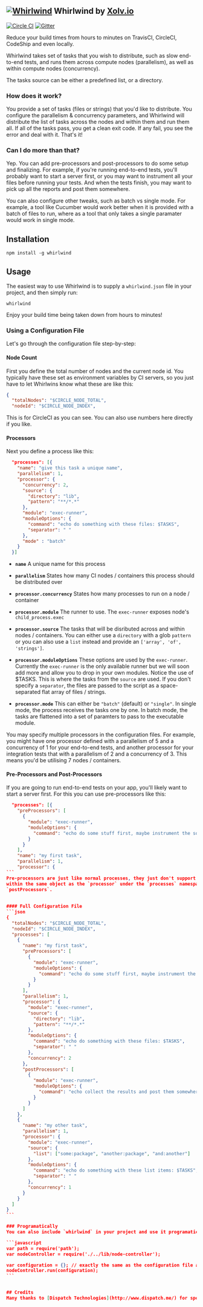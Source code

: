 [![Whirlwind](https://raw.githubusercontent.com/xolvio/whirlwind/develop/whirlwind.png)](https://github.com/xolvio/whirlwind) Whirlwind by [Xolv.io](http://xolv.io)
--------------------
[![Circle CI](https://circleci.com/gh/xolvio/whirlwind.svg?style=svg)](https://circleci.com/gh/xolvio/whirlwind) [![Gitter](https://badges.gitter.im/Join%20Chat.svg)](https://gitter.im/xolvio/chimp)

Reduce your build times from hours to minutes on TravisCI, CircleCI, CodeShip and even locally.

Whirlwind takes set of tasks that you wish to distribute, such as slow end-to-end tests, and runs them across compute 
nodes (parallelism), as well as within compute nodes (concurrency).  

The tasks source can be either a predefined list, or a directory.

### How does it work?

You provide a set of tasks (files or strings) that you'd like to distribute. You configure the parallelism & concurrency
parameters, and Whirlwind will distribute the list of tasks across the nodes and within them and run them all. If all of
the tasks pass, you get a clean exit code. If any fail, you see the error and deal with it. That's it!

### Can I do more than that?

Yep. You can add pre-processors and post-processors to do some setup and finalizing. For example, if you're running 
end-to-end tests, you'll probably want to start a server first, or you may want to instrument all your files before 
running your tests. And when the tests finish, you may want to pick up all the reports and post them somewhere.

You can also configure other tweaks, such as batch vs single mode. For example, a tool like Cucumber would work better
when it is provided with a batch of files to run, where as a tool that only takes a single paramater would work in 
single mode.

## Installation

`npm install -g whirlwind`

## Usage

The easiest way to use Whirlwind is to supply a `whirlwind.json` file in your project, and then simply run:

`whirlwind`

Enjoy your build time being taken down from hours to minutes!  

### Using a Configuration File

Let's go through the configuration file step-by-step: 

#### Node Count
First you define the total number of nodes and the current node id. You typically have these set as environment 
variables by CI servers, so you just have to let Whirlwins know what these are like this:
```json
{
  "totalNodes": "$CIRCLE_NODE_TOTAL",
  "nodeId": "$CIRCLE_NODE_INDEX",
```
This is for CircleCI as you can see. You can also use numbers here directly if you like.

#### Processors
Next you define a process like this:
```json
  "processes": [{
    "name": "give this task a unique name",
    "parallelism": 1,
    "processor": {
      "concurrency": 2,
      "source": {
        "directory": "lib",
        "pattern": "**/*.*"
      },
      "module": "exec-runner",
      "moduleOptions": {
        "command": "echo do something with these files: $TASKS",
        "separator": " "
      },
      "mode" : "batch"
    }
  }]
```
* **`name`** A unique name for this process      

* **`parallelism`** States how many CI nodes / containers this process should be distributed over

* **`processor.concurrency`** States how many processes to run on a node / container

* **`processor.module`** The runner to use. The `exec-runner` exposes node's `child_process.exec`       

* **`processor.source`** The tasks that will be disributed across and within nodes / containers. You can either use a 
`directory` with a glob `pattern` or you can also use a `list` instead and provide an `['array', 'of', 'strings']`.

* **`processor.moduleOptions`** These options are used by the `exec-runner`. Currently the `exec-runner` is the only 
available runner but we will soon add more and allow you to drop in your own modules. Notice the use of $TASKS. This is 
where the tasks from the `source` are used. If you don't specify a `separator`, the files are passed to the script as a 
space-separated flat array of files / strings.

* **`processor.mode`** This can either be `"batch"` (default) or `"single"`. In single mode, the process receives the 
tasks one by one. In batch mode, the tasks are flattened into a set of paramters to pass to the executable module.

You may specify multiple processors in the configuration files. For example, you might have one processor defined with 
a parallelism of 5 and a concurrency of 1 for your end-to-end tests, and another processor for your integration tests 
that with a parallelism of 2 and a concurrency of 3. This means you'd be utilising 7 nodes / containers. 

#### Pre-Processors and Post-Processors

If you are going to run end-to-end tests on your app, you'll likely want to start a server first. For this you can use
pre-processors like this:

````json
  "processes": [{
    "preProcessors": [
      {
        "module": "exec-runner",
        "moduleOptions": {
          "command": "echo do some stuff first, maybe instrument the source files then start a server"
        }
      }
    ],
    "name": "my first task",
    "parallelism": 1,
    "processor": {
```
Pre-processors are just like normal processes, they just don't support parallelism or concurrency. They are defined 
within the same object as the `processor` under the `processes` namespace. The exact same thing works for 
`postProcessors`.
   
   
#### Full Configuration File
```json
{
  "totalNodes": "$CIRCLE_NODE_TOTAL",
  "nodeId": "$CIRCLE_NODE_INDEX",
  "processes": [
    {
      "name": "my first task",
      "preProcessors": [
        {
          "module": "exec-runner",
          "moduleOptions": {
            "command": "echo do some stuff first, maybe instrument the source files then start a server"
          }
        }
      ],
      "parallelism": 1,
      "processor": {
        "module": "exec-runner",
        "source": {
          "directory": "lib",
          "pattern": "**/*.*"
        },
        "moduleOptions": {
          "command": "echo do something with these files: $TASKS",
          "separator": " "
        },
        "concurrency": 2
      },
      "postProcessors": [
        {
          "module": "exec-runner",
          "moduleOptions": {
            "command": "echo collect the results and post them somewhere"
          }
        }
      ]
    },
    {
      "name": "my other task",
      "parallelism": 1,
      "processor": {
        "module": "exec-runner",
        "source": {
          "list": ["some:package", "another:package", "and:another"]
        },
        "moduleOptions": {
          "command": "echo do something with these list items: $TASKS",
          "separator": " "
        },
        "concurrency": 1
      }
    }
  ]
}
```

### Programatically
You can also include `whirlwind` in your project and use it programatically like this:

```javascript
var path = require('path');
var nodeController = require('./../lib/node-controller');

var configuration = {}; // exactly the same as the configuration file above
nodeController.run(configuration);
```


## Credits
Many thanks to [Dispatch Technologies](http://www.dispatch.me/) for sponsoring this work and for being such a great member of the Open Source community. You should check out their [repository](https://github.com/dispatchme) for some more OSS from their awesome team.
